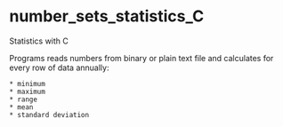 # number_sets_statistics_C
Statistics with C

Programs reads numbers from binary or plain text file and calculates for every row of data annually:
```
* minimum
* maximum
* range
* mean
* standard deviation
```
